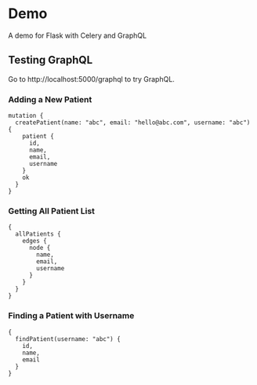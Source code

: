 # Demo
A demo for Flask with Celery and GraphQL

## Testing GraphQL
Go to http://localhost:5000/graphql to try GraphQL.
### Adding a New Patient
```
mutation {
  createPatient(name: "abc", email: "hello@abc.com", username: "abc") {
    patient {
      id,
      name,
      email,
      username
    }
    ok
  }
}
```
### Getting All Patient List
```
{
  allPatients {
    edges {
      node {
        name,
        email,
        username
      }
    }
  }
}
```
### Finding a Patient with Username
```
{
  findPatient(username: "abc") {
    id,
    name,
    email
  }
}
```
